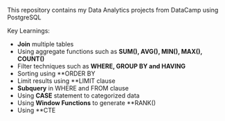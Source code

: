 This repository contains my Data Analytics projects from DataCamp using PostgreSQL

Key Learnings:
- **Join** multiple tables
- Using aggregate functions such as **SUM(), AVG(), MIN(), MAX(), COUNT()**
- Filter techniques such as **WHERE, GROUP BY and HAVING**
- Sorting using **ORDER BY
- Limit results using **LIMIT clause
- **Subquery** in WHERE and FROM clause
- Using **CASE** statement to categorized data 
- Using **Window Functions** to generate **RANK()
- Using **CTE 
